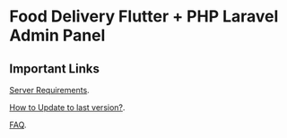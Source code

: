 # Food Delivery Flutter + PHP Laravel Admin Panel

## Important Links
 [Server Requirements](https://support.smartersvision.com/help-center/articles/3/4/3/introduction).
  
 [How to Update to last version?](https://support.smartersvision.com/help-center/articles/3/4/9/update).
 
 [FAQ](https://support.smartersvision.com/help-center/categories/6/laravel-application-faq).
 

